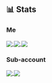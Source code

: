 ## 📊 Stats

### Me

<a href="#">
  <img align="center" src="https://github-readme-stats.vercel.app/api?username=letconst&count_private=true&show_icons=true&theme=vision-friendly-dark" />
</a>
<a href="#">
  <img align="center" src="https://github-readme-stats.vercel.app/api/top-langs/?username=letconst&layout=compact&hide=mathematica&theme=vision-friendly-dark" />
</a>
<a href="#">
  <img align="center" src="https://github-readme-stats.vercel.app/api/wakatime?username=letconst&custom_title=Weekly coding activity&layout=compact&theme=vision-friendly-dark" />
</a>

### Sub-account

<a href="https://github.com/oTKum">
  <img align="center" src="https://github-readme-stats.vercel.app/api?username=oTKum&custom_title=Sub-account GitHub Stats&include_all_commits=true&count_private=true&show_icons=true&theme=vision-friendly-dark" />
</a>
<a href="https://github.com/oTKum">
  <img align="center" src="https://github-readme-stats.vercel.app/api/top-langs/?username=oTKum&layout=compact&theme=vision-friendly-dark" />
</a>
